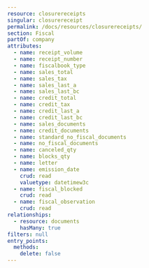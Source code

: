```yaml
---
resource: closurereceipts
singular: closurereceipt
permalink: /docs/resources/closurereceipts/
section: Fiscal
partOf: company
attributes:
  - name: receipt_volume
  - name: receipt_number
  - name: fiscalbook_type
  - name: sales_total
  - name: sales_tax
  - name: sales_last_a
  - name: sales_last_bc
  - name: credit_total
  - name: credit_tax
  - name: credit_last_a
  - name: credit_last_bc
  - name: sales_documents
  - name: credit_documents
  - name: standard_no_fiscal_documents
  - name: no_fiscal_documents
  - name: canceled_qty
  - name: blocks_qty
  - name: letter
  - name: emission_date
    crud: read
    valuetype: datetimew3c
  - name: fiscal_blocked
    crud: read
  - name: fiscal_observation
    crud: read
relationships:
  - resource: documents
    hasMany: true
filters: null
entry_points:
  methods:
    delete: false
---
```

